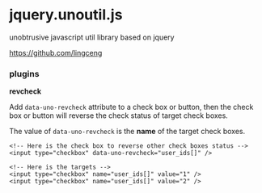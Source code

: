 jquery.unoutil.js
=================

unobtrusive javascript util library based on jquery

https://github.com/lingceng

### plugins

**revcheck**

Add `data-uno-revcheck` attribute to a check box or button, then the check box or button will reverse the check status of target check boxes.

The value of `data-uno-revcheck` is the **name** of the target check boxes.

    <!-- Here is the check box to reverse other check boxes status -->
    <input type="checkbox" data-uno-revcheck="user_ids[]" />

    <!-- Here is the targets -->
    <input type="checkbox" name="user_ids[]" value="1" />
    <input type="checkbox" name="user_ids[]" value="2" />

